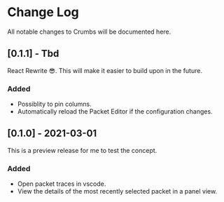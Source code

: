 # Change Log

All notable changes to Crumbs will be documented here.

## [0.1.1] - Tbd
React Rewrite 😎. This will make it easier to build upon in the future.

### Added
- Possiblity to pin columns.
- Automatically reload the Packet Editor if the configuration changes.

## [0.1.0] - 2021-03-01
This is a preview release for me to test the concept.

### Added
- Open packet traces in vscode.
- View the details of the most recently selected packet in a panel view.
